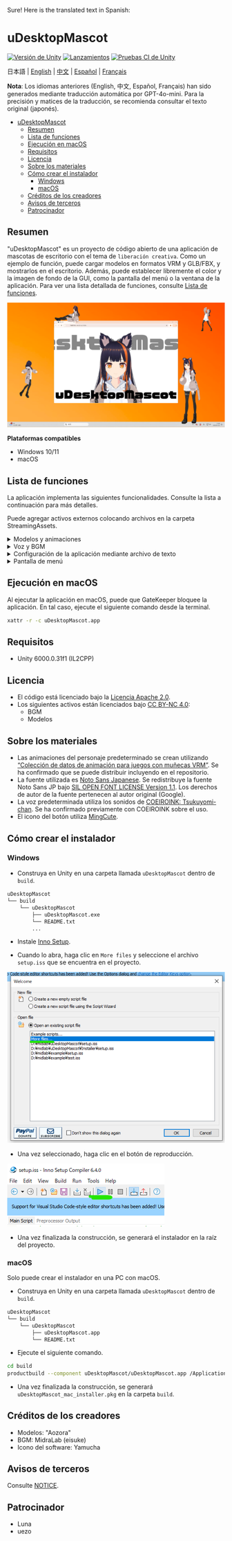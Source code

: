 Sure! Here is the translated text in Spanish:

# uDesktopMascot

[![Versión de Unity](https://img.shields.io/badge/Unity-6000.0%2B-blueviolet?logo=unity)](https://unity.com/releases/editor/archive)
[![Lanzamientos](https://img.shields.io/github/release/MidraLab/uDesktopMascot.svg)](https://github.com/MidraLab/uDesktopMascot/releases)
[![Pruebas CI de Unity](https://github.com/MidraLab/uDesktopMascot/actions/workflows/edit-test.yml/badge.svg)](https://github.com/MidraLab/uDesktopMascot/actions/workflows/edit-test.yml)

日本語 | [English](README_EN.md) | [中文](README_CN.md) | [Español](README_ES.md) | [Français](README_FR.md)

**Nota**: Los idiomas anteriores (English, 中文, Español, Français) han sido generados mediante traducción automática por GPT-4o-mini. Para la precisión y matices de la traducción, se recomienda consultar el texto original (japonés).

<!-- TOC -->
- [uDesktopMascot](#udesktopmascot)
  - [Resumen](#resumen)
  - [Lista de funciones](#lista-de-funciones)
  - [Ejecución en macOS](#ejecución-en-macos)
  - [Requisitos](#requisitos)
  - [Licencia](#licencia)
  - [Sobre los materiales](#sobre-los-materiales)
  - [Cómo crear el instalador](#cómo-crear-el-instalador)
    - [Windows](#windows)
    - [macOS](#macos)
  - [Créditos de los creadores](#créditos-de-los-creadores)
  - [Avisos de terceros](#avisos-de-terceros)
  - [Patrocinador](#patrocinador)
<!-- TOC -->

## Resumen

"uDesktopMascot" es un proyecto de código abierto de una aplicación de mascotas de escritorio con el tema de `liberación creativa`. 
Como un ejemplo de función, puede cargar modelos en formatos VRM y GLB/FBX, y mostrarlos en el escritorio. Además, puede establecer libremente el color y la imagen de fondo de la GUI, como la pantalla del menú o la ventana de la aplicación.
Para ver una lista detallada de funciones, consulte [Lista de funciones](#lista-de-funciones).

![](Docs/Image/AppImage.png)

**Plataformas compatibles**
* Windows 10/11
* macOS

## Lista de funciones

La aplicación implementa las siguientes funcionalidades. Consulte la lista a continuación para más detalles.

Puede agregar activos externos colocando archivos en la carpeta StreamingAssets.

<details>

<summary>Modelos y animaciones</summary>

* Carga y muestra archivos de modelo de su elección colocados en StreamingAssets.
  * Soporta modelos en formato VRM (1.x, 0.x).
  * Soporta modelos en formato GLB/GLTF (sin soporte de animaciones).
  * Soporta modelos en formato FBX (sin embargo, algunos modelos pueden no cargar texturas y tampoco soporta animaciones).
    * Las texturas se pueden cargar colocando en StreamingAssets/textures/.
* Adición de modelos VRM desde la pantalla de selección y adición de modelos.
  * Adición especificando la ruta.
  * Adición desde el cuadro de diálogo de selección de archivos.

</details>

<details>

<summary>Voz y BGM</summary>

* Carga y reproduce archivos de audio colocados en StreamingAssets/Voice/. Si hay varios, se reproducirán aleatoriamente.
  * Los sonidos que se reproducen al hacer clic se cargan desde archivos de audio en StreamingAssets/Voice/Click/. 
* Carga y reproduce archivos de música colocados en StreamingAssets/BGM/. Si hay varios, se reproducirán aleatoriamente.
* Adición de la voz predeterminada del personaje.
  * La voz predeterminada utiliza los sonidos de [COEIROINK: Tsukuyomi-chan](https://coeiroink.com/character/audio-character/tsukuyomi-chan).
  * Se reproducirá al iniciar la aplicación, al cerrarla, y al hacer clic.

</details>

<details>

<summary>Configuración de la aplicación mediante archivo de texto</summary>
Puede cambiar la configuración de la aplicación utilizando el archivo application_settings.txt.

La estructura del archivo de configuración es la siguiente:

```txt
[Character]
ModelPath=default.vrm
TexturePaths=test.png
Scale=3
PositionX=0
PositionY=0
PositionZ=0
RotationX=0
RotationY=0
RotationZ=0

[Sound]
VoiceVolume=1
BGMVolume=0.5
SEVolume=1

[Display]
Opacity=1
AlwaysOnTop=True

[Performance]
TargetFrameRate=60
QualityLevel=2

```

</details>

<details>

<summary>Pantalla de menú</summary>

* Puede establecer la imagen de fondo y el color de fondo de la pantalla de menú.
  * Las imágenes de fondo se pueden cargar desde archivos ubicados en StreamingAssets/Menu/. Los formatos de imagen compatibles son los siguientes:
    * PNG
    * JPG(JPEG)
    * BMP
    * GIF (imagen estática)
    * TGA
    * TIFF
  * Puede especificar un código de color para el color de fondo.
* Desde la pantalla de menú, se puede acceder a las siguientes funciones:
  * Pantalla de selección y adición de modelos
  * Función de chat AI
  * Función LocalWeb
  * Configuración de la aplicación
  * Cierre de la aplicación
* Al presionar el botón de ocultar en la pantalla de menú, puede ocultar la aplicación en la bandeja del sistema solo en Windows.
  * La aplicación ocultada se puede mostrar nuevamente haciendo clic en el icono en la bandeja del sistema.

</details>

## Ejecución en macOS

Al ejecutar la aplicación en macOS, puede que GateKeeper bloquee la aplicación. 
En tal caso, ejecute el siguiente comando desde la terminal.

```sh
xattr -r -c uDesktopMascot.app
```

## Requisitos
* Unity 6000.0.31f1 (IL2CPP)

## Licencia
* El código está licenciado bajo la [Licencia Apache 2.0](LICENSE).
* Los siguientes activos están licenciados bajo [CC BY-NC 4.0](https://creativecommons.org/licenses/by-nc/4.0/):
  * BGM
  * Modelos

## Sobre los materiales
* Las animaciones del personaje predeterminado se crean utilizando [“Colección de datos de animación para juegos con muñecas VRM”](https://fumi2kick.booth.pm/items/1655686). Se ha confirmado que se puede distribuir incluyendo en el repositorio.
* La fuente utilizada es [Noto Sans Japanese](https://fonts.google.com/noto/specimen/Noto+Sans+JP?lang=ja_Jpan). Se redistribuye la fuente Noto Sans JP bajo [SIL OPEN FONT LICENSE Version 1.1](https://fonts.google.com/noto/specimen/Noto+Sans+JP/license?lang=ja_Jpan). Los derechos de autor de la fuente pertenecen al autor original (Google).
* La voz predeterminada utiliza los sonidos de [COEIROINK: Tsukuyomi-chan](https://coeiroink.com/character/audio-character/tsukuyomi-chan). Se ha confirmado previamente con COEIROINK sobre el uso.
* El icono del botón utiliza [MingCute](https://github.com/MidraLab/MingCute).

## Cómo crear el instalador
### Windows
* Construya en Unity en una carpeta llamada `uDesktopMascot` dentro de `build`.
```
uDesktopMascot
└── build
    └── uDesktopMascot
        ├── uDesktopMascot.exe
        └── README.txt
        ...
```

* Instale [Inno Setup](https://www.jrsoftware.org/isdl.php).
  
* Cuando lo abra, haga clic en `More files` y seleccione el archivo `setup.iss` que se encuentra en el proyecto.
  
![](Docs/Image/SetupIss-1.png)
* Una vez seleccionado, haga clic en el botón de reproducción.
  
![](Docs/Image/SetupIss-2.png)
* Una vez finalizada la construcción, se generará el instalador en la raíz del proyecto.

### macOS
Solo puede crear el instalador en una PC con macOS.

* Construya en Unity en una carpeta llamada `uDesktopMascot` dentro de `build`.
```
uDesktopMascot
└── build
    └── uDesktopMascot
        ├── uDesktopMascot.app
        └── README.txt
```

* Ejecute el siguiente comando.
```sh
cd build
productbuild --component uDesktopMascot/uDesktopMascot.app /Applications ./uDesktopMascot_mac_installer.pkg
```
* Una vez finalizada la construcción, se generará `uDesktopMascot_mac_installer.pkg` en la carpeta `build`.

## Créditos de los creadores
* Modelos: "Aozora" 
* BGM: MidraLab (eisuke)
* Icono del software: Yamucha

## Avisos de terceros

Consulte [NOTICE](./NOTICE.md).

## Patrocinador
- Luna
- uezo